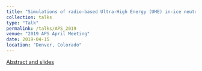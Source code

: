 ```yaml
---
title: "Simulations of radio-based Ultra-High Energy (UHE) in-ice neutrino experiments"
collection: talks
type: "Talk"
permalink: /talks/APS_2019
venue: "2019 APS April Meeting"
date: 2019-04-15
location: "Denver, Colorado"
---
```

[Abstract and slides](https://meetings.aps.org/Meeting/APR19/Session/R08.2)
